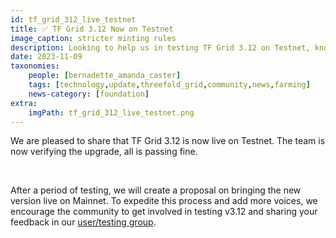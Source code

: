 ```yaml
---
id: tf_grid_312_live_testnet
title: ✅️ TF Grid 3.12 Now on Testnet
image_caption: stricter minting rules 
description: Looking to help us in testing TF Grid 3.12 on Testnet, know more here. 
date: 2023-11-09
taxonomies:
    people: [bernadette_amanda_caster]
    tags: [technology,update,threefold_grid,community,news,farming]
    news-category: [foundation]
extra:
    imgPath: tf_grid_312_live_testnet.png
---
```




We are pleased to share that TF Grid 3.12 is now live on Testnet. The team is now verifying the upgrade, all is passing fine.

<br/>

After a period of testing, we will create a proposal on bringing the new version live on Mainnet. To expedite this process and add more voices, we encourage the community to get involved in testing v3.12 and sharing your feedback in our [user/testing group](https://t.me/threefoldtesting). 